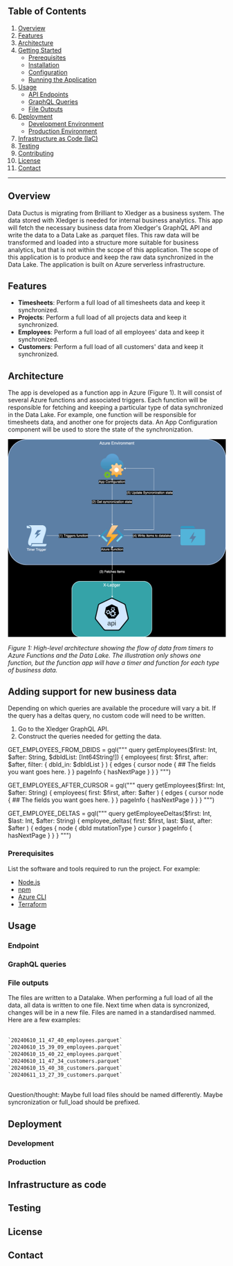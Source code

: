 ## Table of Contents

1. [Overview](#overview)
2. [Features](#features)
3. [Architecture](#architecture)
4. [Getting Started](#getting-started)
    - [Prerequisites](#prerequisites)
    - [Installation](#installation)
    - [Configuration](#configuration)
    - [Running the Application](#running-the-application)
5. [Usage](#usage)
    - [API Endpoints](#api-endpoints)
    - [GraphQL Queries](#graphql-queries)
    - [File Outputs](#file-outputs)
6. [Deployment](#deployment)
    - [Development Environment](#development-environment)
    - [Production Environment](#production-environment)
7. [Infrastructure as Code (IaC)](#infrastructure-as-code-iac)
8. [Testing](#testing)
9. [Contributing](#contributing)
10. [License](#license)
11. [Contact](#contact)

---

## Overview

Data Ductus is migrating from Brilliant to Xledger as a business system. The data stored with Xledger is needed for internal business analytics. This app will fetch the necessary business data from Xledger's GraphQL API and write the data to a Data Lake as .parquet files. This raw data will be transformed and loaded into a structure more suitable for business analytics, but that is not within the scope of this application. The scope of this application is to produce and keep the raw data synchronized in the Data Lake. The application is built on Azure serverless infrastructure.

## Features

- **Timesheets**: Perform a full load of all timesheets data and keep it synchronized.
- **Projects**: Perform a full load of all projects data and keep it synchronized.
- **Employees**: Perform a full load of all employees' data and keep it synchronized.
- **Customers**: Perform a full load of all customers' data and keep it synchronized.

## Architecture

The app is developed as a function app in Azure (Figure 1). It will consist of several Azure functions and associated triggers. Each function will be responsible for fetching and keeping a particular type of data synchronized in the Data Lake. For example, one function will be responsible for timesheets data, and another one for projects data. An App Configuration component will be used to store the state of the synchronization.

![Azure architecture](architecture/azure_architecture.svg)

*Figure 1: High-level architecture showing the flow of data from timers to Azure Functions and the Data Lake. The illustration only shows one function, but the function app will have a timer and function for each type of business data.*

## Adding support for new business data
Depending on which queries are available the procedure will vary a bit. If the query has a deltas query, no custom code will need to be written.

1. Go to the Xledger GraphQL API.
2. Construct the queries needed for getting the data.

GET_EMPLOYEES_FROM_DBIDS = gql("""
    query getEmployees($first: Int, $after: String, $dbIdList: [Int64String!]) {
        employees(
            first: $first,
            after: $after, 
            filter: { 
                dbId_in: $dbIdList
            }
        ) {
            edges {
                cursor
                node {
                    ## The fields you want goes here.
                }
            }
            pageInfo {
                hasNextPage
            }
        }
    }
""")

GET_EMPLOYEES_AFTER_CURSOR = gql("""
    query getEmployees($first: Int, $after: String) {
        employees(
            first: $first,
            after: $after
        ) {
            edges {
                cursor
                node {
                    ## The fields you want goes here.
                }
            }
            pageInfo {
                hasNextPage
            }
        }
    }
""")

GET_EMPLOYEE_DELTAS = gql("""
    query getEmployeeDeltas($first: Int, $last: Int, $after: String) {
        employee_deltas(
            first: $first,
            last: $last,
            after: $after
        ) {
            edges {
                node {
                    dbId
                    mutationType
                }
                cursor
            }
            pageInfo {
                hasNextPage
            }
        }
    }
""")

### Prerequisites

List the software and tools required to run the project. For example:

- [Node.js](https://nodejs.org/)
- [npm](https://www.npmjs.com/)
- [Azure CLI](https://docs.microsoft.com/en-us/cli/azure/install-azure-cli)
- [Terraform](https://www.terraform.io/)



## Usage

### Endpoint

### GraphQL queries

### File outputs
The files are written to a Datalake. When performing a full load of all the data, all data is written to one file. Next time when data is syncronized, changes will be in a new file. Files are named in a standardised nammed. Here are a few examples:
<pre>
<code>
`20240610_11_47_40_employees.parquet`
`20240610_15_39_09_employees.parquet`
`20240610_15_40_22_employees.parquet`
`20240610_11_47_34_customers.parquet`
`20240610_15_40_38_customers.parquet`
`20240611_13_27_39_customers.parquet`
</code>
</pre>

Question/thought: Maybe full load files should be named differently. Maybe syncronization or full_load should be prefixed.

## Deployment

### Development

### Production

## Infrastructure as code

## Testing

## License

## Contact
